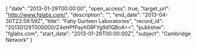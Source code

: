 {
  "date": "2013-01-29T00:00:00", 
  "open_access": true, 
  "target_url": "http://www.fglabs.com/", 
  "description": "", 
  "end_date": "2013-04-30T23:59:59Z", 
  "title": "Fahy Gurteen Laboratories", 
  "record_id": "20130129T000000/Z4eHPfPayh08FYg9d1QBoA==", 
  "publisher": "fglabs.com", 
  "start_date": "2013-01-29T00:00:00Z", 
  "subject": "Cambridge Network"
}

